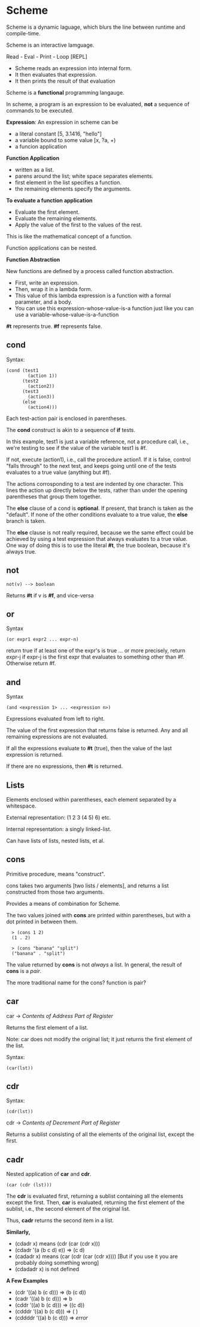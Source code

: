 # Scheme #

Scheme is a dynamic laguage, which blurs the line between runtime and compile-time.

Scheme is an interactive lamguage.

Read - Eval - Print - Loop [REPL]
* Scheme reads an expression into internal form.
* It then evaluates that expression.
* It then prints the result of that evaluation

Scheme is a __functional__ programming langauge.

In scheme, a program is an expression to be evaluated, __not__ a sequence of commands to be executed.

__Expression__: An expression in scheme can be 
* a literal constant [5, 3.1416, "hello"]
* a variable bound to some value [x, ?a, +)
* a funcion application

__Function Application__
* written as a list.
* parens around the list; white space separates elements.
* first element in the list specifies a function.
* the remaining elements specify the arguments.

__To evaluate a function application__
* Evaluate the first element.
* Evaluate the remaining elements.
* Apply the value of the first to the values of the rest.

This is like the mathematical concept of a function.

Function applications can be nested.

__Function Abstraction__

New functions are defined by a process called function abstraction.

* First, write an expression.
* Then, wrap it in a lambda form.
* This value of this lambda expression is a function with a formal parameter, and a body.
* You can use this expression-whose-value-is-a function just like you can use a variable-whose-value-is-a-function

__#t__ represents true.
__#f__ represents false.

## cond ##

Syntax: 
```
(cond (test1   
        (action 1))  
      (test2  
        (action2))  
      (test3  
        (action3))  
      (else  
        (action4)))  
```

Each test-action pair is enclosed in parentheses.

The __cond__ construct is akin to a sequence of __if__ tests.

In this example, test1 is just a variable reference, not a procedure call, i.e., we're testing to see if the value of the variable test1 is #f. 

If not, execute (action1), i.e., call the procedure action1. If it is false, control "falls through" to the next test, and keeps going until one of the tests evaluates to a true value (anything but #f).  

The actions corrosponding to a test are indented by one character. This lines the action up directly below the tests, rather than under the opening parentheses that group them together.

The __else__ clause of a cond is __optional__. If present, that branch is taken as the "default". If none of the other conditions evaluate to a true value, the __else__ branch is taken.

The __else__ clause is not really required, because we the same effect could be achieved by using a test expression that always evaluates to a true value. One way of doing this is to use the literal __#t__, the true boolean, because it's always true.

## not ##
```
not(v) --> boolean
```

Returns __#t__ if v is __#f__, and vice-versa

## or ##
Syntax
```
(or expr1 expr2 ... expr-n)   
```

return true if at least one of the expr's is true
... or more precisely, return expr-j if expr-j is the first expr that
evaluates to something other than #f.  Otherwise return #f.

## and ##
Syntax
```
(and <expression 1> ... <expression n>)
```
Expressions evaluated from left to right. 

The value of the first expression that returns false is returned. Any and all remaining expressions are not evaluated.

If all the expressions evaluate to __#t__ (true), then the value of the last expression is returned.

If there are no expressions, then __#t__ is returned.

## Lists ##

Elements enclosed within parentheses, each element separated by a whitespace.

External representation: (1 2 3 (4 5) 6) etc.

Internal representation: a singly linked-list.

Can have lists of lists, nested lists, et al.

## cons ##
Primitive procedure, means "construct".

cons takes two arguments [two lists / elements], and returns a list constructed from those two arguments.

Provides a means of combination for Scheme.

The two values joined with __cons__ are printed within parentheses, but with a dot printed in between them. 

```
  > (cons 1 2)
  (1 . 2)

  > (cons "banana" "split")
  ("banana" . "split")
  ```
  
The value returned by __cons__ is not *always* a list. In general, the result of __cons__ is a *pair*. 
  
The more traditional name for the cons? function is pair? 

## car ##

car -> *Contents of Address Part of Register*
   
Returns the first element of a list.

Note: car does not modify the original list; it just returns the first element of the list.

Syntax:

```
(car(lst))
```

## cdr ##
Syntax:

```
(cdr(lst))
```
cdr -> *Contents of Decrement Part of Register*

Returns a sublist consisting of all the elements of the original list, except the first.

## cadr ##

Nested application of __car__ and __cdr__.

```
(car (cdr (lst)))
```
The __cdr__ is evaluated first, returning a sublist containing all the elements except the first.
Then, __car__ is evaluated, returning the first element of the sublist, i.e., the second element of the original list.

Thus, __cadr__ returns the second item in a list.

__Similarly,__

* (cdadr x) means (cdr (car (cdr x)))
* (cdadr '(a (b c d) e)) => (c d)
* (cadadr x) means (car (cdr (car (cdr x)))) [But if you use it you are probably doing something wrong]
* (cdadadr x) is not defined

__A Few Examples__

* (cdr ‘((a) b (c d))) => (b (c d))
* (cadr ‘((a) b (c d))) => b
* (cddr ‘((a) b (c d))) => ((c d))
* (cdddr ‘((a) b (c d))) => ( )
* (cddddr ‘((a) b (c d))) => *error*

